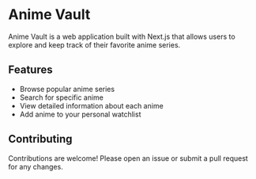 # Anime Vault

Anime Vault is a web application built with Next.js that allows users to explore and keep track of their favorite anime series.

## Features

- Browse popular anime series
- Search for specific anime
- View detailed information about each anime
- Add anime to your personal watchlist

## Contributing

Contributions are welcome! Please open an issue or submit a pull request for any changes.
